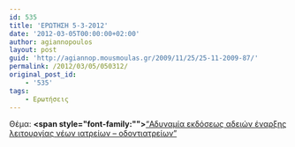 ```yaml
---
id: 535
title: 'ΕΡΩΤΗΣΗ 5-3-2012'
date: '2012-03-05T00:00:00+02:00'
author: agiannopoulos
layout: post
guid: 'http://agiannop.mousmoulas.gr/2009/11/25/25-11-2009-87/'
permalink: /2012/03/05/050312/
original_post_id:
    - '535'
tags:
    - Ερωτήσεις
---
```


Θέμα: **<span style="font-family:""></span>**[“Αδυναμία εκδόσεως αδειών έναρξης λειτουργίας νέων ιατρείων – οδοντιατρείων” ](/wp-content/uploads/2009/11/05032012_odontiatroi.pdf)
